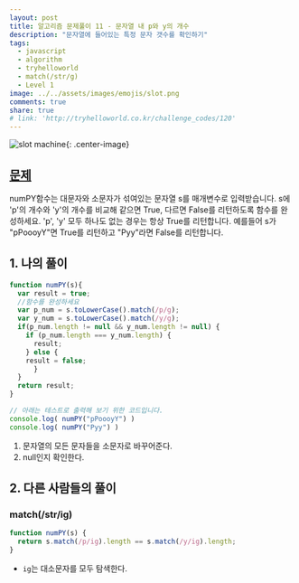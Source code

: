 ```yaml
---
layout: post
title: 알고리즘 문제풀이 11 - 문자열 내 p와 y의 개수
description: "문자열에 들어있는 특정 문자 갯수를 확인하기"
tags:
  - javascript
  - algorithm
  - tryhelloworld
  - match(/str/g)
  - Level 1
image: ../../assets/images/emojis/slot.png
comments: true
share: true
# link: 'http://tryhelloworld.co.kr/challenge_codes/120'
---
```

![slot machine](../../assets/images/emojis/match.png){: .center-image}
## [문제](http://tryhelloworld.co.kr/challenge_codes/96)

numPY함수는 대문자와 소문자가 섞여있는 문자열 s를 매개변수로 입력받습니다.
s에 'p'의 개수와 'y'의 개수를 비교해 같으면 True, 다르면 False를 리턴하도록 함수를 완성하세요. 'p', 'y' 모두 하나도 없는 경우는 항상 True를 리턴합니다.
예를들어 s가 "pPoooyY"면 True를 리턴하고 "Pyy"라면 False를 리턴합니다.

## 1. 나의 풀이

```javascript
function numPY(s){
  var result = true;
  //함수를 완성하세요
  var p_num = s.toLowerCase().match(/p/g);
  var y_num = s.toLowerCase().match(/y/g);
  if(p_num.length != null && y_num.length != null) {
    if (p_num.length === y_num.length) {
      result;
    } else {
    result = false;
 	  } 
  }
  return result;
}

// 아래는 테스트로 출력해 보기 위한 코드입니다.
console.log( numPY("pPoooyY") )
console.log( numPY("Pyy") )
```
1. 문자열의 모든 문자들을 소문자로 바꾸어준다.
2. null인지 확인한다.

## 2. 다른 사람들의 풀이

### match(/str/ig)

```javascript
function numPY(s) {
  return s.match(/p/ig).length == s.match(/y/ig).length;
}
```

* `ig`는 대소문자를 모두 탐색한다.